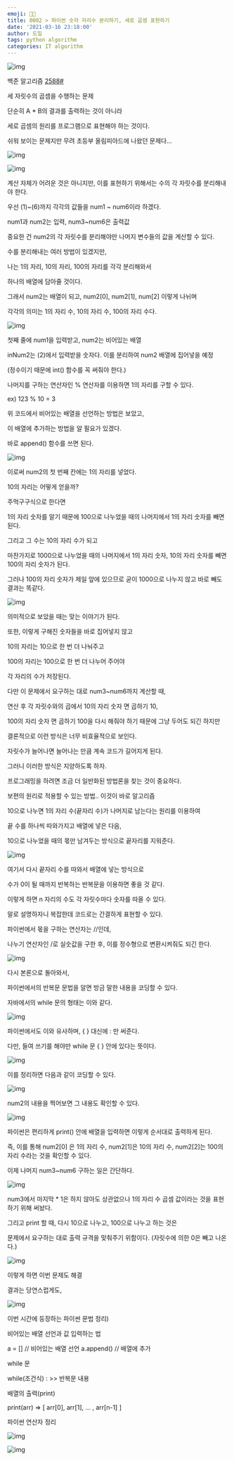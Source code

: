 ```yaml
---
emoji: 👨‍💻
title: 0002 > 파이썬 숫자 자리수 분리하기, 세로 곱셈 표현하기
date: '2021-03-16 23:18:00'
author: 도일
tags: python algorithm
categories: IT algorithm
---
```



![img](https://postfiles.pstatic.net/MjAyMTAzMTZfMTky/MDAxNjE1ODk3OTA1ODA0.28zOhWTWnsXqlTod5QHPTZxF8bwDJV5t3-MDrX9kt5sg.pje8EKmibASBseZfKvMUmRM29pPFGZLbiapvJe33OHcg.PNG.kdi3939/image.png?type=w966)

백준 알고리즘 [2588#](https://www.acmicpc.net/problem/2588)



세 자릿수의 곱셈을 수행하는 문제

단순히  A * B의 결과를 출력하는 것이 아니라

세로 곱셈의 원리를 프로그램으로 표현해야 하는 것이다.



쉬워 보이는 문제지만 무려 초등부 올림피아드에 나왔던 문제다...

![img](https://postfiles.pstatic.net/MjAyMTAzMTZfMTMw/MDAxNjE1OTAzMzczMzE4.yv96MlNj2Rk7ueUXAUh4SkL0t5PdQTnSQ3EXPi_GHhUg.qwZ8Tlp9hwsu51jyuVF_lzTsYh0xnU8PCusL8wf2tl8g.PNG.kdi3939/image.png?type=w966)









![img](https://postfiles.pstatic.net/MjAyMTAzMTZfMTA2/MDAxNjE1ODk4NDA5MjM5._wiVk3KatjaVrJfG4od5c_w53FYZGLQ4MA7nAcCCBFYg.92871MKPfVPam7UCdYbagygGJDhpZUn3Bu_L4CXkrpUg.PNG.kdi3939/image.png?type=w966)

계산 자체가 어려운 것은 아니지만, 이를 표현하기 위해서는 수의 각 자릿수를 분리해내야 한다.

우선 (1)~(6)까지 각각의 값들을 num1 ~ num6이라 하겠다.

num1과 num2는 입력, num3~num6은 출력값



중요한 건 num2의 각 자릿수를 분리해야만 나머지 변수들의 값을 계산할 수 있다.

수를 분리해내는 여러 방법이 있겠지만,

나는 1의 자리, 10의 자리, 100의 자리를 각각 분리해와서

하나의 배열에 담아줄 것이다.

그래서 num2는 배열이 되고, num2[0], num2[1], num[2] 이렇게 나뉘며

각각의 의미는 1의 자리 수, 10의 자리 수, 100의 자리 수다.



![img](https://postfiles.pstatic.net/MjAyMTAzMTZfMjc4/MDAxNjE1OTAwNzg1MTg3.aJ6D4pC5eOlg9Lr9ajbcPn081tzhRnpiAhn2ulXjYRMg.gyWM6MVXzrezjBZrhNkbQKst8t-FaPHXAhzRhx6lvDQg.PNG.kdi3939/image.png?type=w966)

첫째 줄에 num1을 입력받고, num2는 비어있는 배열

inNum2는 (2)에서 입력받을 숫자다. 이를 분리하여 num2 배열에 집어넣을 예정

(정수이기 때문에 int() 함수를 꼭 써줘야 한다.)



나머지를 구하는 연산자인 % 연산자를 이용하면 1의 자리를 구할 수 있다.

ex) 123 % 10 = 3



위 코드에서 비어있는 배열을 선언하는 방법은 보았고,

이 배열에 추가하는 방법을 알 필요가 있겠다.

바로 append() 함수를 쓰면 된다.



![img](https://postfiles.pstatic.net/MjAyMTAzMTZfMTgg/MDAxNjE1ODk5MTgwNTA5.MSWoKzzucsDFQtsvKtgKG1YjdEjK4KMCJ_GHtig4B-Ug.UPdu7TrSbOvCf34sZ2O18kb5gYkRGWlKtwVFE7ShQ-sg.PNG.kdi3939/image.png?type=w966)

이로써 num2의 첫 번째 칸에는 1의 자리를 넣었다.

10의 자리는 어떻게 얻을까?

주먹구구식으로 한다면

1의 자리 숫자를 알기 때문에 100으로 나누었을 때의 나머지에서 1의 자리 숫자를 빼면 된다.

그리고 그 수는 10의 자리 수가 되고

마찬가지로 1000으로 나누었을 때의 나머지에서 1의 자리 숫자, 10의 자리 숫자를 빼면 100의 자리 숫자가 된다.

그러나 100의 자리 숫자가 제일 앞에 있으므로 굳이 1000으로 나누지 않고 바로 빼도 결과는 똑같다.

![img](https://postfiles.pstatic.net/MjAyMTAzMTZfMjE2/MDAxNjE1OTAwMDQ3NjU5.xWmyPlpzpiQi9Bb7_6ad458tGkyH3SqvaiqP13pV-fUg.3GMEXw66sdG9TOGclGMLtQiPo43PrKzlq6o9jbHhNrog.PNG.kdi3939/image.png?type=w966)

의미적으로 보았을 때는 맞는 이야기가 된다.

또한, 이렇게 구해진 숫자들을 바로 집어넣지 않고 

10의 자리는 10으로 한 번 더 나눠주고 

100의 자리는 100으로 한 번 더 나누어 주어야

각 자리의 수가 저장된다.

다만 이 문제에서 요구하는 대로 num3~num6까지 계산할 때,

연산 후 각 자릿수와의 곱에서 10의 자리 숫자 면 곱하기 10,

100의 자리 숫자 면 곱하기 100을 다시 해줘야 하기 때문에 그냥 두어도 되긴 하지만

결론적으로 이런 방식은 너무 비효율적으로 보인다.

자릿수가 늘어나면 늘어나는 만큼 계속 코드가 길어지게 된다.

그러니 이러한 방식은 지양하도록 하자.



프로그래밍을 하려면 조금 더 일반화된 방법론을 찾는 것이 중요하다.

보편의 원리로 적용할 수 있는 방법.. 이것이 바로 알고리즘



10으로 나누면 1의 자리 수(끝자리 수)가 나머지로 남는다는 원리를 이용하여

끝 수를 하나씩 따와가지고 배열에 넣은 다음,

10으로 나누었을 때의 몫만 남겨두는 방식으로 끝자리를 지워준다.

![img](https://postfiles.pstatic.net/MjAyMTAzMTZfNDUg/MDAxNjE1OTAxNTYxNTQ4.ak126rt1RURCJTY9kffUsg1V3Gr9FjwWekNCh_8jxQYg.PcmE5WuFjJ4_n-wuT7WLiyr224w5jwuMu7-OHKR3gisg.PNG.kdi3939/image.png?type=w966)

여기서 다시 끝자리 수를 따와서 배열에 넣는 방식으로

수가 0이 될 때까지 반복하는 반복문을 이용하면 좋을 것 같다.

이렇게 하면 n 자리의 수도 각 자릿수마다 숫자를 따올 수 있다.

말로 설명하자니 복잡한데 코드로는 간결하게 표현할 수 있다.



파이썬에서 몫을 구하는 연산자는 //인데,

나누기 연산자인 /로 실숫값을 구한 후, 이를 정수형으로 변환시켜줘도 되긴 한다.

![img](https://postfiles.pstatic.net/MjAyMTAzMTZfMTEg/MDAxNjE1OTAxNzk4OTE3.Q1-C8zsHXzY5kIG-lF7Ph8YgXknZdNCHKwpBiqcQ-KEg.hUSnCDzXk1sDWA9LJ2_yJct96iqi_P8sEABtJLWg3Skg.PNG.kdi3939/image.png?type=w966)



다시 본론으로 돌아와서,

파이썬에서의 반복문 문법을 알면 방금 말한 내용을 코딩할 수 있다.



자바에서의 while 문의 형태는 이와 같다.

![img](https://postfiles.pstatic.net/MjAyMTAzMTZfMzYg/MDAxNjE1OTAyMDc1ODk3.EySydg9q2dQOJhuxUgEUFPt3AiVVEvHZuF1Y91cEbmYg.7Qx4Hp5kdZU0CM0YorrKng_EeM2mgTlBpKDNInaVcj8g.PNG.kdi3939/image.png?type=w966)

파이썬에서도 이와 유사하며, { } 대신에 : 만 써준다.

다만, 들여 쓰기를 해야만 while 문 { } 안에 있다는 뜻이다.

![img](https://postfiles.pstatic.net/MjAyMTAzMTZfMjQy/MDAxNjE1OTAyMTE5MTc4.AH7WcpzTQQ3pIlB42-TBiVu-210MtsZRHl3239fsG08g.VkRpiIdJzg6XZ4fsPvxxXFRL_8AejpE9KLvXXMqGx8kg.PNG.kdi3939/image.png?type=w966)

이를 정리하면 다음과 같이 코딩할 수 있다.

![img](https://postfiles.pstatic.net/MjAyMTAzMTZfMTM5/MDAxNjE1OTAyMzM2NzEz.iTR7Z6r0MOScCPAOZOGum4MNp6VkPPcDHpYLMBg_qwsg.LBl1Zw5FXAwIx4xjn6-rMyFHzKz86ET-iWfs1IQvAgog.PNG.kdi3939/image.png?type=w966)

num2의 내용을 찍어보면 그 내용도 확인할 수 있다.

![img](https://postfiles.pstatic.net/MjAyMTAzMTZfMjYz/MDAxNjE1OTAyNDgxNDM4.-cXVTJQXHooYid4DGjsuSG7K-WVImRMParVmsh4Gc7sg.LWMWkKsspjVo59SW6eahgs-LgubRuT17bm92qZpIpQ0g.PNG.kdi3939/image.png?type=w966)

파이썬은 편리하게 print() 안에 배열을 입력하면 이렇게 순서대로 출력하게 된다.



즉, 이를 통해 num2[0] 은 1의 자리 수, num2[1]은 10의 자리 수, num2[2]는 100의 자리 수라는 것을 확인할 수 있다.



이제 나머지 num3~num6 구하는 일은 간단하다.

![img](https://postfiles.pstatic.net/MjAyMTAzMTZfMjQz/MDAxNjE1OTAzNDQyOTIw.IN78N-AIpKKX8_7LkKPZ4Bu1IdjGNLhRbSnswKrDctQg._vvZ7L6Llj1PSngQq6aN6__421vuJDl38ow-aFrOr84g.PNG.kdi3939/image.png?type=w966)

num3에서 마지막 * 1은 하지 않아도 상관없으나 1의 자리 수 곱셈 값이라는 것을 표현하기 위해 써놨다.

그리고 print 할 때, 다시 10으로 나누고, 100으로 나누고 하는 것은

문제에서 요구하는 대로 출력 규격을 맞춰주기 위함이다. (자릿수에 의한 0은 빼고 나온다.)

![img](https://postfiles.pstatic.net/MjAyMTAzMTZfMjA0/MDAxNjE1OTAzNTc2NzU2.MZOLHfU2y8wRmxzyMHnVKVOqEWrlZbP7_XsMObi-Cfwg.bxJ7U2AkvTWrCIEWCIoKPEAkOreMG7vWqzjYmcXMGAYg.PNG.kdi3939/image.png?type=w966)

이렇게 하면 이번 문제도 해결



결과는 당연스럽게도,

![img](https://postfiles.pstatic.net/MjAyMTAzMTZfMjkg/MDAxNjE1OTAzNjkwNjE5.Xbp1ERYUelNW6PvxXNnHiquYA0c7KonPfyM95Hqz3Tcg.iRlKJj7ddECuR1sCZIAJ0k5ivamBxSURkNu5aefd_EQg.PNG.kdi3939/image.png?type=w966)





이번 시간에 등장하는 파이썬 문법 정리)



비어있는 배열 선언과 값 입력하는 법

a = [] // 비어있는 배열 선언 a.append() // 배열에 추가



while 문

while(조건식) : >> 반복문 내용





배열의 출력(print)

﻿print(arr)         => [ arr[0], arr[1], ... , arr[n-1] ]

파이썬 연산자 정리

![img](https://postfiles.pstatic.net/MjAyMTAzMTZfMTg4/MDAxNjE1OTA0MjM3NTg5.CeWs6ynCLBFAmQqOzvWt5eLiPHlR4tHUhHLKuRktprMg.MqiNkrDu5FUZe0Dh8pA-yuD2aTSlmbO4h9j_bUBFe-0g.PNG.kdi3939/image.png?type=w966)









![img](https://postfiles.pstatic.net/MjAyMTAzMTdfNDkg/MDAxNjE1OTY3NDU3ODE4.c7UMi97iIKlKuW19Hma9p9b8IFPovkq3Z7qI3QogrOsg.3vjgaNGL-hqaFnwVzqQadkmfAltMvmDNGW8_NEp70Acg.PNG.kdi3939/image.png?type=w966)